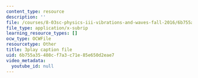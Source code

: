 ```yaml
---
content_type: resource
description: ''
file: /courses/8-03sc-physics-iii-vibrations-and-waves-fall-2016/6b755a35408cf7a3c71e85e650d2eae7_sBKHUPDUI1o.srt
file_type: application/x-subrip
learning_resource_types: []
ocw_type: OCWFile
resourcetype: Other
title: 3play caption file
uid: 6b755a35-408c-f7a3-c71e-85e650d2eae7
video_metadata:
  youtube_id: null
---
```

